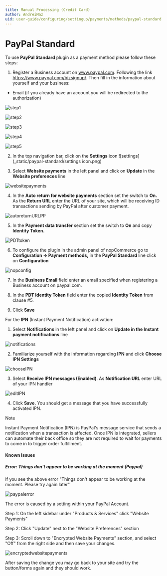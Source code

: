 ```yaml
---
title: Manual Processing (Credit Card)
author: AndreiMaz
uid: user-guide/configuring/settingup/payments/methods/paypal-standard
---
```

# PayPal Standard

To use **PayPal Standard** plugin as a payment method please follow these steps:

1. Register a Business account on www.paypal.com. Following the link https://www.paypal.com/bizsignup/. Then fill in the information about yourself and your business:

* Email (if you already have an account you will be redirected to the authorization)

![step1](_static/paypal-standard/signUp1step.png)

![step2](_static/paypal-standard/signUp2step.png)

![step3](_static/paypal-standard/signUp3step.png)

![step4](_static/paypal-standard/signUp4step.png)

![step5](_static/paypal-standard/signUp5step.png)

2. In the top navigation bar, click on the **Settings** icon ![settings](_static/paypal-standard/settings icon.png)

3. Select **Website payments** in the left panel and click on **Update** in the **Website preferences** line

![websitepayments](_static/paypal-standard/websitepaymentsppal.png)

4. In the **Auto return for website payments** section set the switch to **On.** As the **Return URL** enter the URL of your site, which will be receiving ID transactions sending by PayPal after customer payment.

![autoreturnURLPP](_static/paypal-standard/autoreturnURLPP.png)

5. In the **Payment data transfer** section set the switch to **On** and copy **Identity Token.**

![PDTtoken](_static/paypal-standard/PDTtoken.png)

6. To configure the plugin in the admin panel of nopCommerce go to **Configuration  -> Payment methods,** in the **PayPal Standard** line click on **Configuration**

![nopconfig](_static/paypal-standard/nopConfigPP.png)

7. In the **Business Email** field enter an email specified when registering a Business account on paypal.com.

8. In the **PDT Identity Token** field enter the copied **Identity Token** from clause #5.

9. Click **Save**

For the **IPN** (Instant Payment Notification) activation:

1. Select **Notifications** in the left panel and click on **Update in the Instant payment notifications** line

![notifications](_static/paypal-standard/notificationsPP.png)

2. Familiarize yourself with the information regarding **IPN** and click **Choose IPN Settings**

![chooseIPN](_static/paypal-standard/chooseIPNSettings.png)

3. Select **Receive IPN messages (Enabled)**. As **Notification URL** enter URL of your IPN handler

![editIPN](_static/paypal-standard/editIPN.png)

4. Click **Save.** You should get a message that you have successfully activated IPN.

> [!NOTE]
> Instant Payment Notification (IPN) is PayPal's message service that sends a notification when a transaction is affected. Once IPN is integrated, sellers can automate their back office so they are not required to wait for payments to come in to trigger order fulfillment.

#### Known Issues

##### Error: Things don't appear to be working at the moment (Paypal)

If you see the above error "Things don't appear to be working at the moment. Please try again later"

![paypalerror](_static/paypal-standard/file-6jjW2AH7yT.png)

The error is caused by a setting within your PayPal Account. 

Step 1: On the left sidebar under "Products & Services" click "Website Payments"

Step 2: Click "Update" next to the "Website Preferences" section

Step 3: Scroll down to "Encrypted Website Payments" section, and select "Off" from the right side and then save your changes.

![encryptedwebsitepayments](_static/paypal-standard/file-c2yKWw2xMN.png)

After saving the change you may go back to your site and try the button/forms again and they should work.
